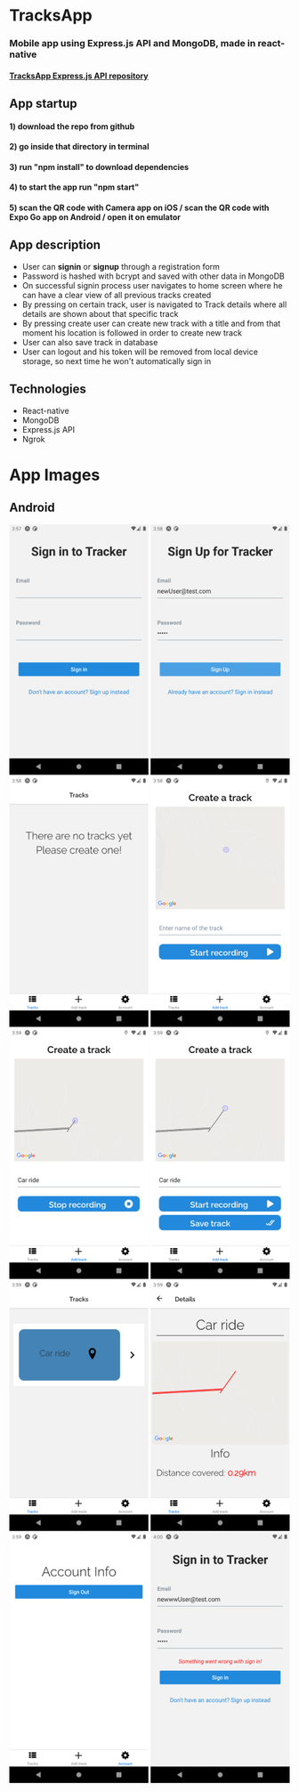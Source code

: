 # TracksApp 

### Mobile app using Express.js API and MongoDB, made in react-native
#### [TracksApp Express.js API repository](https://github.com/Denis-Tojaga/TrackApp_API)

## App startup

#### 1) download the repo from github 
#### 2) go inside that directory in terminal 
#### 3) run "npm install" to download dependencies 
#### 4) to start the app run "npm start"
#### 5) scan the QR code with Camera app on iOS / scan the QR code with Expo Go app on Android / open it on emulator 

## App description
- User can <b>signin</b> or <b>signup</b> through a registration form
- Password is hashed with bcrypt and saved with other data in MongoDB 
- On successful signin process user navigates to home screen where he can have a clear view of all previous tracks created
- By pressing on certain track, user is navigated to Track details where all details are shown about that specific track
- By pressing create user can create new track with a title and from that moment his location is followed in order to create new track
- User can also save track in database 
- User can logout and his token will be removed from local device storage, so next time he won't automatically sign in


## Technologies 

- React-native
- MongoDB
- Express.js API
- Ngrok



# App Images

## Android 

<img src="Assets/AppImages/image1.png" width="250" height="450">  <img src="Assets/AppImages/image2.png" width="250" height="450">
<img src="Assets/AppImages/image3.png" width="250" height="450">  <img src="Assets/AppImages/image4.png" width="250" height="450">    
<img src="Assets/AppImages/image5.png" width="250" height="450">  <img src="Assets/AppImages/image6.png" width="250" height="450">    
<img src="Assets/AppImages/image7.png" width="250" height="450">  <img src="Assets/AppImages/image8.png" width="250" height="450">    
<img src="Assets/AppImages/image9.png" width="250" height="450">  <img src="Assets/AppImages/image10.png" width="250" height="450">    





